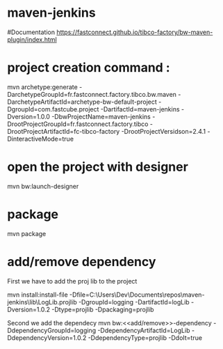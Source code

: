 # maven-jenkins

#Documentation
	https://fastconnect.github.io/tibco-factory/bw-maven-plugin/index.html

# project creation command :

  mvn archetype:generate  -DarchetypeGroupId=fr.fastconnect.factory.tibco.bw.maven -DarchetypeArtifactId=archetype-bw-default-project -DgroupId=com.fastcube.project -DartifactId=maven-jenkins -Dversion=1.0.0 -DbwProjectName=maven-jenkins -DrootProjectGroupId=fr.fastconnect.factory.tibco -DrootProjectArtifactId=fc-tibco-factory -DrootProjectVersidson=2.4.1 -DinteractiveMode=true
                        
# open the project with designer

  mvn bw:launch-designer
 
# package

  mvn package

# add/remove dependency

First we have to add the proj lib to the project 

mvn install:install-file -Dfile=C:\Users\Dev\Documents\repos\maven-jenkins\lib\LogLib.projlib -DgroupId=logging -DartifactId=logLib -Dversion=1.0.2 -Dtype=projlib -Dpackaging=projlib

Second we add the dependecy
mvn bw:<<add/remove>>-dependency -DdependencyGroupId=logging -DdependencyArtifactId=LogLib -DdependencyVersion=1.0.2 -DdependencyType=projlib -DdoIt=true
